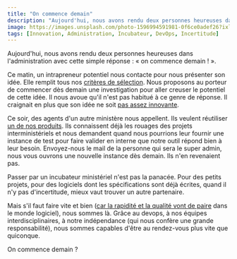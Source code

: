 ```yaml
---
title: "On commence demain"
description: "Aujourd'hui, nous avons rendu deux personnes heureuses dans l'administration avec cette simple réponse : « on commence demain ! »."
image: https://images.unsplash.com/photo-1596994591981-0f6ce0adef26?ixlib=rb-1.2.1&ixid=eyJhcHBfaWQiOjEyMDd9&auto=format&fit=crop&w=1200&q=80
tags: [Innovation, Administration, Incubateur, DevOps, Incertitude]
---
```


Aujourd'hui, nous avons rendu deux personnes heureuses dans l'administration avec cette simple réponse : « on commence demain ! ».

Ce matin, un intrapreneur potentiel nous contacte pour nous présenter son idée. Elle remplit tous nos [critères de sélection](https://f14e.fr/2020/05/07/conditions-startup-d-etat/). Nous proposons au porteur de commencer dès demain une investigation pour aller creuser le potentiel de cette idée. Il nous avoue qu'il n'est pas habitué à ce genre de réponse. Il craignait en plus que son idée ne soit [pas assez innovante](https://f14e.fr/2019/11/19/commencer-avec-des-bouts-de-ficelle/).

Ce soir, des agents d'un autre ministère nous appellent. Ils veulent réutiliser [un de nos produits](https://beta.gouv.fr/startups/e-chauffeur.html). Ils connaissent déjà les rouages des projets interministériels et nous demandent quand nous pourrions leur fournir une instance de test pour faire valider en interne que notre outil répond bien à leur besoin. Envoyez-nous le mail de la personne qui sera le super admin, nous vous ouvrons une nouvelle instance dès demain. Ils n'en revenaient pas.

Passer par un incubateur ministériel n'est pas la panacée. Pour des petits projets, pour des logiciels dont les spécifications sont déjà écrites, quand il n'y pas d'incertitude, mieux vaut trouver un autre partenaire.

Mais s'il faut faire vite et bien ([car la rapidité et la qualité vont de paire](https://f14e.fr/2020/07/22/accelerate-resume-1/) dans le monde logiciel), nous sommes là. Grâce au devops, à nos équipes interdisciplinaires, à notre indépendance (qui nous confère une grande responsabilité), nous sommes capables d'être au rendez-vous plus vite que quiconque.

On commence demain ?
